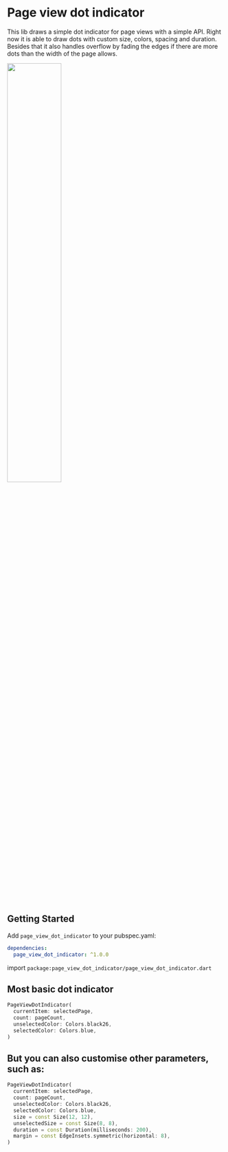 # Page view dot indicator

This lib draws a simple dot indicator for page views with a simple API. Right now it is able to draw
dots with custom size, colors, spacing and duration. Besides that it also handles overflow by fading
the edges if there are more dots than the width of the page allows.

<img src="https://user-images.githubusercontent.com/1608564/111876654-7f539200-897e-11eb-9d1e-7a9ceb820ec7.gif" width="50%"/>

## Getting Started

Add `page_view_dot_indicator` to your pubspec.yaml:

```yml
dependencies:
  page_view_dot_indicator: ^1.0.0
```

import `package:page_view_dot_indicator/page_view_dot_indicator.dart`

## Most basic dot indicator

```dart
PageViewDotIndicator(
  currentItem: selectedPage,
  count: pageCount,
  unselectedColor: Colors.black26,
  selectedColor: Colors.blue,
)
```

## But you can also customise other parameters, such as:

```dart
PageViewDotIndicator(
  currentItem: selectedPage,
  count: pageCount,
  unselectedColor: Colors.black26,
  selectedColor: Colors.blue,
  size = const Size(12, 12),
  unselectedSize = const Size(8, 8),
  duration = const Duration(milliseconds: 200),
  margin = const EdgeInsets.symmetric(horizontal: 8),
)
```
